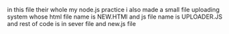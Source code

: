 in this file their whole my node.js practice    i also made a small file uploading system whose html file name is NEW.HTMl and js file name is UPLOADER.JS   and rest of code is in sever file and new.js file 
 
